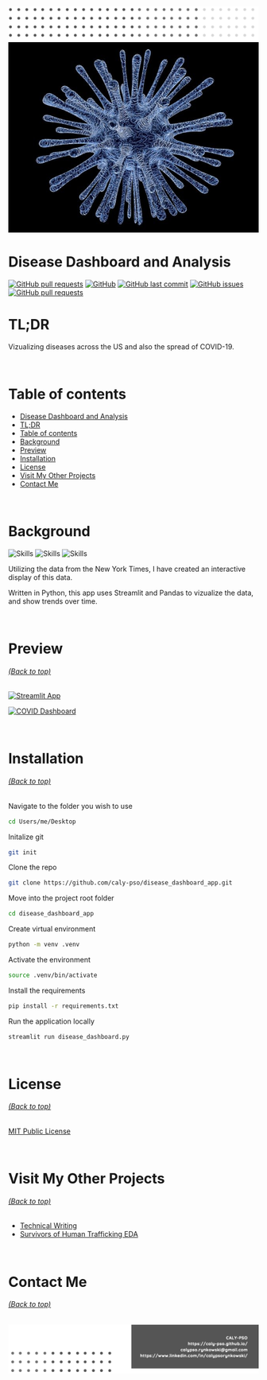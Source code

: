 <!-- Add banner here -->

[![Header](/img/header.png)](#TL;DR)
[![Banner](/img/disease_details.png)](#TL;DR)

# Disease Dashboard and Analysis

<!-- buttons -->
<!-- https://shields.io/ -->

[![GitHub pull requests](https://img.shields.io/github/languages/top/caly-pso/covid_app?style=flat-square)](#disease-dashboard-analysis)
[![GitHub](https://img.shields.io/github/repo-size/caly-pso/covid_app?style=flat-square)](#disease-dashboard-analysis)
[![GitHub last commit](https://img.shields.io/github/last-commit/caly-pso/covid_app?style=flat-square)](#disease-dashboard-analysis)
[![GitHub issues](https://img.shields.io/github/issues-raw/caly-pso/covid_app?style=flat-square)](#disease-dashboard-analysis)
[![GitHub pull requests](https://img.shields.io/github/issues-pr/caly-pso/covid_app?style=flat-square)](#disease-dashboard-analysis)

# TL;DR

Vizualizing diseases across the US and also the spread of COVID-19.

<br>

# Table of contents

- [Disease Dashboard and Analysis](#disease-dashboard-analysis)
- [TL;DR](#TL;DR)
- [Table of contents](#table-of-contents)
- [Background](#background)
- [Preview](#preview)
- [Installation](#installation)
- [License](#license)
- [Visit My Other Projects](#visit-my-other-projects)
- [Contact Me](#contact-me)

<br>

# Background

<!-- project in breif -->
<!-- Background
Problem Statement
Data Description -->

<!-- buttons -->

![Skills](https://img.shields.io/badge/-Python-yellowgreen?style=for-the-badge)
![Skills](https://img.shields.io/badge/-Pandas-yellow?style=for-the-badge)
![Skills](https://img.shields.io/badge/-Streamlit-orange?style=for-the-badge)

<!--Colors: brightgreengreenyellowgreenyelloworangeredbluelightgrey
successimportantcriticalinformationalinactive
bluevioletff69b49cf-->

Utilizing the data from the New York Times, I have created an interactive display of this data.

Written in Python, this app uses Streamlit and Pandas to vizualize the data, and show trends over time.

<br>

# Preview

###### [(Back to top)](#table-of-contents)

<!-- project preview -->

[![Streamlit App](https://static.streamlit.io/badges/streamlit_badge_black_white.svg)](https://share.streamlit.io/caly-pso/disease_dashboard_app/main/disease_dashboard.py)

[![COVID Dashboard](https://github.com/caly-pso/disease_dashboard_app/blob/main/img/disease_app.gif)](https://share.streamlit.io/caly-pso/disease_dashboard_app/main/disease_dashboard.py)

<br>

# Installation

###### [(Back to top)](#table-of-contents)

Navigate to the folder you wish to use

```bash
cd Users/me/Desktop
```

Initalize git

```bash
git init
```

Clone the repo

```bash
git clone https://github.com/caly-pso/disease_dashboard_app.git
```

Move into the project root folder

```bash
cd disease_dashboard_app
```

Create virtual environment

```bash
python -m venv .venv
```

Activate the environment

```bash
source .venv/bin/activate
```

Install the requirements

```bash
pip install -r requirements.txt
```

Run the application locally

```bash
streamlit run disease_dashboard.py
```

<br>

<!-- # Development

###### [(Back to top)](#table-of-contents)

To modify this application, you need to open up the covid_app.py files, and the fuction and graphing python files. To

<br> -->

# License

###### [(Back to top)](#table-of-contents)

[MIT Public License](/LICENSE.md)

<br>

<!-- Add the footer here -->

# Visit My Other Projects

###### [(Back to top)](#table-of-contents)

- [Technical Writing](https://github.com/caly-pso/technical_writing)
- [Survivors of Human Trafficking EDA](https://github.com/caly-pso/EDA_trafficking_survivors)

<br>

# Contact Me

###### [(Back to top)](#table-of-contents)

[![Footer](/img/footer.png)](#contact-me)

